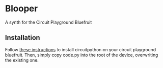 # Blooper
A synth for the Circuit Playground Bluefruit

## Installation
Follow [these instructions](https://learn.adafruit.com/adafruit-circuit-playground-bluefruit/circuitpython) to install circuitpython on your circuit playground bluefruit.
Then, simply copy code.py into the root of the device, overwriting the existing one.
